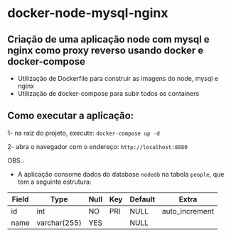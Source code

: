 # docker-node-mysql-nginx

## Criação de uma aplicação node com mysql e nginx como proxy reverso usando docker e docker-compose
  - Utilização de Dockerfile para construir as imagens do node, mysql e nginx
  - Utilização de docker-compose para subir todos os containers

## Como executar a aplicação:
  1- na raiz do projeto, execute: `docker-compose up -d`
  
  2- abra o navegador com o endereço: `http://localhost:8080`

OBS.:
  - A aplicação consome dados do database `nodedb` na tabela `people`, que tem a seguinte estrutura:
  
| Field | Type | Null | Key | Default | Extra |
|--|--|--|--|--|--|
| id | int | NO | PRI | NULL | auto_increment |
| name | varchar(255) | YES |  | NULL |  |
